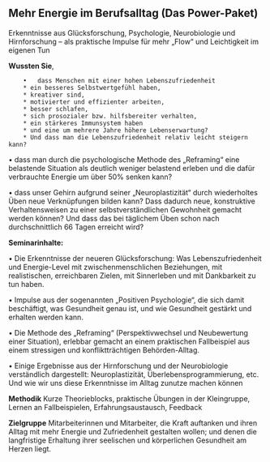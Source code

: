 ## Mehr Energie im Berufsalltag (Das Power-Paket)

Erkenntnisse aus Glücksforschung, Psychologie, Neurobiologie und Hirnforschung
–	als praktische Impulse für mehr „Flow“ und Leichtigkeit im eigenen Tun

**Wussten Sie**,

		•	dass Menschen mit einer hohen Lebenszufriedenheit 
		* ein besseres Selbstwertgefühl haben, 
		* kreativer sind, 
		* motivierter und effizienter arbeiten, 
		* besser schlafen, 
		* sich prosozialer bzw. hilfsbereiter verhalten, 
		* ein stärkeres Immunsystem haben 
		* und eine um mehrere Jahre höhere Lebenserwartung? 
		* Und dass man die Lebenszufriedenheit relativ leicht steigern kann?

•	dass man durch die psychologische Methode des „Reframing“ eine belastende Situation als deutlich weniger belastend erleben und die dafür verbrauchte Energie um über 50% senken kann?

•	dass unser Gehirn aufgrund seiner „Neuroplastizität“ durch wiederholtes Üben neue Verknüpfungen bilden kann? Dass dadurch neue, konstruktive Verhaltensweisen zu einer selbstverständlichen Gewohnheit gemacht werden können? Und dass das bei täglichem Üben schon nach durchschnittlich 66 Tagen erreicht wird?

**Seminarinhalte:**

•	Die Erkenntnisse der neueren Glücksforschung: Was Lebenszufriedenheit und Energie-Level mit zwischenmenschlichen Beziehungen, mit realistischen, erreichbaren Zielen, mit Sinnerleben und mit Dankbarkeit zu tun haben.

•	Impulse aus der sogenannten „Positiven Psychologie“, die sich damit beschäftigt, was Gesundheit genau ist, und wie Gesundheit gestärkt und erhalten werden kann.

•	Die Methode des „Reframing“ (Perspektivwechsel und Neubewertung einer Situation), erlebbar gemacht an einem praktischen Fallbeispiel aus einem stressigen und konfliktträchtigen Behörden-Alltag.

•	Einige Ergebnisse aus der Hirnforschung und der Neurobiologie verständlich dargestellt: Neuroplastizität, Überlebensprogrammierung, etc.  Und wie wir uns diese Erkenntnisse im Alltag zunutze machen können

**Methodik**
Kurze Theorieblocks,  praktische Übungen in der Kleingruppe, Lernen an Fallbeispielen, Erfahrungsaustausch, Feedback

**Zielgruppe**
Mitarbeiterinnen und Mitarbeiter, die Kraft auftanken und ihren Alltag mit mehr Energie und Zufriedenheit gestalten wollen; und denen die langfristige Erhaltung ihrer seelischen und körperlichen Gesundheit am Herzen liegt.

